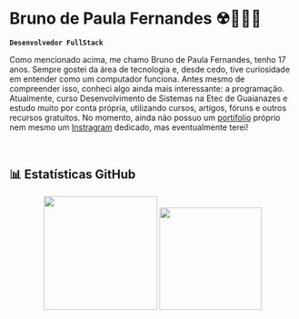 # Bruno de Paula Fernandes ☢🧑🏽‍🎓

**`Desenvolvedor FullStack`**

Como mencionado acima, me chamo Bruno de Paula Fernandes, tenho 17 anos. Sempre gostei da área de tecnologia e, desde cedo, tive curiosidade em entender como um computador funciona. Antes mesmo de compreender isso, conheci algo ainda mais interessante: a programação. Atualmente, curso Desenvolvimento de Sistemas na Etec de Guaianazes e estudo muito por conta própria, utilizando cursos, artigos, fóruns e outros recursos gratuitos. No momento, ainda não possuo um [portifolio](/) próprio nem mesmo um [Instragram](/) dedicado, mas eventualmente terei!

<br/>

## 📊 Estatísticas GitHub 

<p align="center">
  <img src="https://github-readme-stats.vercel.app/api?username=Bruno-D-Fernandes&show_icons=true&theme=swift" height="200"/>
  <img src="https://github-readme-stats.vercel.app/api/top-langs/?username=Bruno-D-Fernandes&layout=compact&theme=swift" height="180"/>
</p>

<br>

<br>
